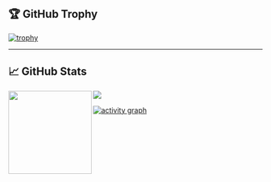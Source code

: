 ## 🏆 GitHub Trophy
[![trophy](https://github-profile-trophy.vercel.app/?username=moskudev&column=8)](https://github-profile-trophy.vercel.app/?username=moskudev&column=8)

---

## 📈 GitHub Stats
<div>
  <img height="165" align="left" src="https://github-readme-stats.vercel.app/api?username=moskudev&show_icons=true&theme=vue" />
  <img src="https://github-readme-stats.vercel.app/api/top-langs/?username=moskudev&layout=compact&show_icons=true&theme=vue" />
</div>

<!-- ACTIVITY GRAPH TRACKER -->
[![activity graph](https://activity-graph.herokuapp.com/graph?username=moskudev&theme=react-dark)](https://github.com/ShahjalalShohag/github-readme-activity-graph)
 
